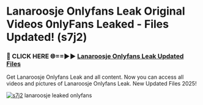 # Lanaroosje Onlyfans Leak Original Videos 0nlyFans Leaked - Files Updated! (s7j2)

<h3>🔴 CLICK HERE 🌐==►► <a href="https://tinyurl.com/ms9xzufz" rel="nofollow">Lanaroosje Onlyfans Leak Updated Files</a></h3>

Get Lanaroosje Onlyfans Leak and all content. Now you can access all videos and pictures of Lanaroosje Onlyfans Leak. New Updated Files 2025!

[![s7j2](https://i.imgur.com/ppqm5kG.gif)](https://tinyurl.com/ms9xzufz)
lanaroosje leaked onlyfans